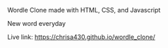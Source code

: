 Wordle Clone made with HTML, CSS, and Javascript

New word everyday

Live link: https://chrisa430.github.io/wordle_clone/